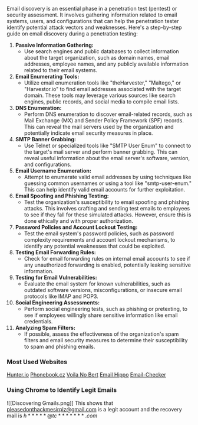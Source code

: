 Email discovery is an essential phase in a penetration test (pentest) or security assessment. It involves gathering information related to email systems, users, and configurations that can help the penetration tester identify potential attack vectors and weaknesses. Here's a step-by-step guide on email discovery during a penetration testing:
1. **Passive Information Gathering:**
    - Use search engines and public databases to collect information about the target organization, such as domain names, email addresses, employee names, and any publicly available information related to their email systems.
2. **Email Enumerating Tools:**
    - Utilize email enumeration tools like "theHarvester," "Maltego," or "Harvestor.io" to find email addresses associated with the target domain. These tools may leverage various sources like search engines, public records, and social media to compile email lists.
3. **DNS Enumeration:**
    - Perform DNS enumeration to discover email-related records, such as Mail Exchange (MX) and Sender Policy Framework (SPF) records. This can reveal the mail servers used by the organization and potentially indicate email security measures in place.
4. **SMTP Banner Grabbing:**
    - Use Telnet or specialized tools like "SMTP User Enum" to connect to the target's mail server and perform banner grabbing. This can reveal useful information about the email server's software, version, and configurations.
5. **Email Username Enumeration:**
    - Attempt to enumerate valid email addresses by using techniques like guessing common usernames or using a tool like "smtp-user-enum." This can help identify valid email accounts for further exploitation.
6. **Email Spoofing and Phishing Testing:**
    - Test the organization's susceptibility to email spoofing and phishing attacks. This involves crafting and sending test emails to employees to see if they fall for these simulated attacks. However, ensure this is done ethically and with proper authorization.
7. **Password Policies and Account Lockout Testing:**
    - Test the email system's password policies, such as password complexity requirements and account lockout mechanisms, to identify any potential weaknesses that could be exploited.
8. **Testing Email Forwarding Rules:**
    - Check for email forwarding rules on internal email accounts to see if any unauthorized forwarding is enabled, potentially leaking sensitive information.
9. **Testing for Email Vulnerabilities:**
    - Evaluate the email system for known vulnerabilities, such as outdated software versions, misconfigurations, or insecure email protocols like IMAP and POP3.
10. **Social Engineering Assessments:**
    - Perform social engineering tests, such as phishing or pretexting, to see if employees willingly share sensitive information like email credentials.
11. **Analyzing Spam Filters:**
    - If possible, assess the effectiveness of the organization's spam filters and email security measures to determine their susceptibility to spam and phishing emails.

### Most Used Websites
[Hunter.io](https://hunter.io/search)
[Phonebook.cz](https://phonebook.cz/)
[Voila No Bert](https://www.voilanorbert.com/)
[Email Hippo](https://www.emailhippo.com/)
[Email-Checker](https://email-checker.net/)

### Using Chrome to Identify Legit Emails
![[Discovering Gmails.png]]
This shows that pleasedonthackmesirplz@gmail.com is a legit account and the recovery mail is $h*****@tc*******.com$
